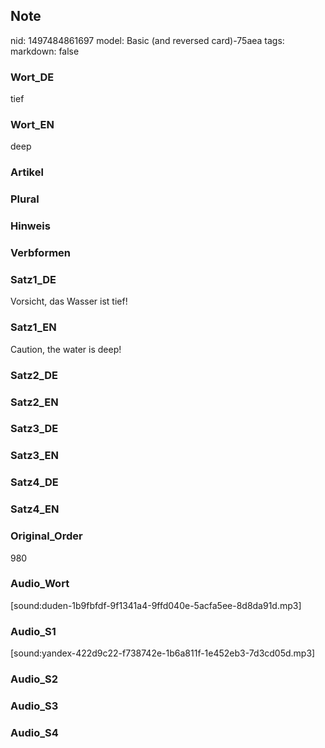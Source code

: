## Note
nid: 1497484861697
model: Basic (and reversed card)-75aea
tags: 
markdown: false

### Wort_DE
tief

### Wort_EN
deep

### Artikel


### Plural


### Hinweis


### Verbformen


### Satz1_DE
Vorsicht, das Wasser ist tief!

### Satz1_EN
Caution, the water is deep!

### Satz2_DE


### Satz2_EN


### Satz3_DE


### Satz3_EN


### Satz4_DE


### Satz4_EN


### Original_Order
980

### Audio_Wort
[sound:duden-1b9fbfdf-9f1341a4-9ffd040e-5acfa5ee-8d8da91d.mp3]

### Audio_S1
[sound:yandex-422d9c22-f738742e-1b6a811f-1e452eb3-7d3cd05d.mp3]

### Audio_S2


### Audio_S3


### Audio_S4

